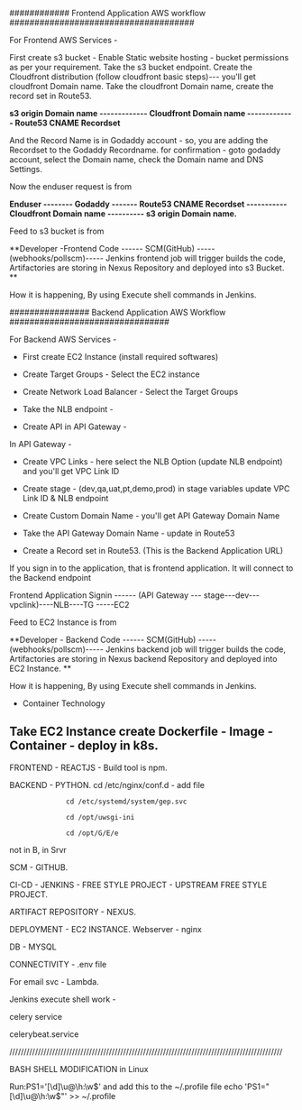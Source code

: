 ############ Frontend Application AWS workflow #####################################

For Frontend AWS Services -

First create s3 bucket - Enable Static website hosting - bucket permissions as per your requirement.
Take the s3 bucket endpoint. 
Create the Cloudfront distribution (follow cloudfront basic steps)--- you'll get cloudfront Domain name.
Take the cloudfront Domain name, create the record set in Route53.

**s3 origin Domain name ------------- Cloudfront Domain name ------------- Route53 CNAME Recordset**

And the Record Name is in Godaddy account - so, you are adding the Recordset to the Godaddy Recordname. for confirmation - goto godaddy account, select the Domain name, check the Domain name and DNS Settings.

Now the enduser request is from

**Enduser -------- Godaddy ------- Route53 CNAME Recordset ----------- Cloudfront Domain name ---------- s3 origin Domain name.**


Feed to s3 bucket is from 

**Developer -Frontend Code ------ SCM(GitHub) -----(webhooks/pollscm)----- Jenkins frontend job will trigger builds the code, Artifactories are storing in Nexus Repository and deployed into s3 Bucket. **

How it is happening, By using Execute shell commands in Jenkins.


################ Backend Application AWS Workflow ################################


For Backend AWS Services -

- First create EC2 Instance (install required softwares)

- Create Target Groups - Select the EC2 instance

- Create Network Load Balancer -  Select the Target Groups

- Take the NLB endpoint - 

- Create API in API Gateway - 

In API Gateway -

- Create VPC Links - here select the NLB Option  (update NLB endpoint) and you'll get VPC Link ID

- Create stage - (dev,qa,uat,pt,demo,prod) in stage variables update VPC Link ID & NLB endpoint

- Create Custom Domain Name - you'll get API Gateway Domain Name 

- Take the API Gateway Domain Name - update in Route53

- Create a Record set in Route53. (This is the Backend Application URL)

If you sign in to the application, that is frontend application. It will connect to the Backend endpoint

Frontend Application Signin ------ (API Gateway --- stage---dev--- vpclink)----NLB----TG -----EC2

Feed to EC2 Instance is from

**Developer - Backend Code ------ SCM(GitHub) -----(webhooks/pollscm)----- Jenkins backend job will trigger builds the code, Artifactories are storing in Nexus backend Repository and deployed into EC2 Instance. **

How it is happening, By using Execute shell commands in Jenkins.

- Container Technology

Take EC2 Instance create Dockerfile - Image - Container - deploy in k8s.
-------------------------------------------------------------------------------------------

FRONTEND - REACTJS - Build tool is npm.

BACKEND - PYTHON. cd /etc/nginx/conf.d - add file

                  cd /etc/systemd/system/gep.svc
                  
                  cd /opt/uwsgi-ini
                  
                  cd /opt/G/E/e

not in B, in Srvr                  
                  

SCM - GITHUB.

CI-CD - JENKINS - FREE STYLE PROJECT - UPSTREAM FREE STYLE PROJECT.

ARTIFACT REPOSITORY - NEXUS.

DEPLOYMENT - EC2 INSTANCE. Webserver - nginx

DB - MYSQL

CONNECTIVITY - .env file

For email svc - Lambda.

Jenkins execute shell work - 


celery service

celerybeat.service

////////////////////////////////////////////////////////////////////////////////////////////////

BASH SHELL MODIFICATION in Linux

Run:PS1='[\d]\u@\h:\w$' and add this to the ~/.profile file echo 'PS1="[\d]\u@\h:\w$"' >> ~/.profile
                                                                                             













































